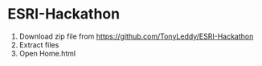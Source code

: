 ESRI-Hackathon
==============

1. Download zip file from https://github.com/TonyLeddy/ESRI-Hackathon
2. Extract files
3. Open Home.html

